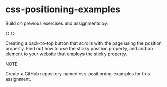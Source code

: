 # css-positioning-examples
Build on previous exercises and assignments by:

○ ○

Creating a back-to-top button that scrolls with the page using the position property. Find out how to use the sticky position property, and add an element to your website that employs the sticky property.

NOTE:

Create a GitHub repository named css-positioning-examples for this assignment.
